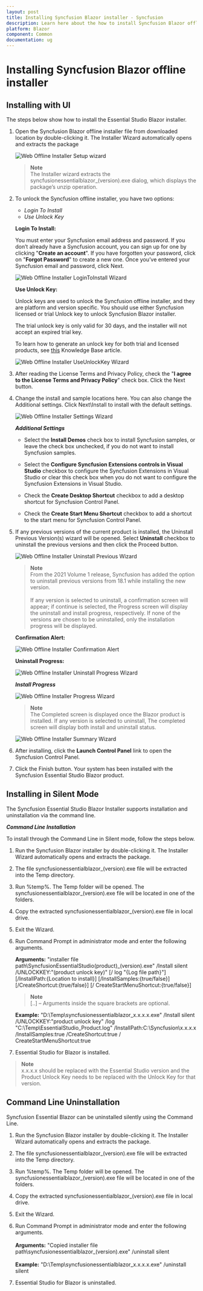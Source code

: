```yaml
---
layout: post
title: Installing Syncfusion Blazor installer - Syncfusion
description: Learn here about the how to install Syncfusion Blazor offline installer after downloading from our syncfusion website.
platform: Blazor
component: Common
documentation: ug
---
```


# Installing Syncfusion Blazor offline installer

## Installing with UI

The steps below show how to install the Essential Studio Blazor installer.

1. Open the Syncfusion Blazor offline installer file from downloaded location by double-clicking it. The Installer Wizard automatically opens and extracts the package

   ![Web Offline Installer Setup wizard](images/webofflineinstaller-1.png)

   > **Note** <br /> The Installer wizard extracts the syncfusionessentialblazor_(version).exe dialog, which displays the package’s unzip operation.

2. To unlock the Syncfusion offline installer, you have two options:

   * *Login To Install*
   * *Use Unlock Key*

   **Login To Install:**

   You must enter your Syncfusion email address and password. If you don’t already have a Syncfusion account, you can sign up for one by clicking "**Create an account**". If you have forgotten your password, click on "**Forgot Password**" to create a new one. Once you’ve entered your Syncfusion email and password, click Next.

   ![Web Offline Installer LoginToInstall Wizard](images/webofflineinstaller-2.png)

   **Use Unlock Key:**

   Unlock keys are used to unlock the Syncfusion offline installer, and they are platform and version specific. You should use either Syncfusion licensed or trial Unlock key to unlock Syncfusion Blazor installer.

   The trial unlock key is only valid for 30 days, and the installer will not accept an expired trial key.

   To learn how to generate an unlock key for both trial and licensed products, see [this](https://www.syncfusion.com/kb/2326) Knowledge Base article.

   ![Web Offline Installer UseUnlockKey Wizard](images/webofflineinstaller-3.png)

3. After reading the License Terms and Privacy Policy, check the "**I agree to the License Terms and Privacy Policy**" check box. Click the Next button.

4. Change the install and sample locations here. You can also change the Additional settings. Click Next\Install to install with the default settings.

   ![Web Offline Installer Settings Wizard](images/webofflineinstaller-4.png)

   ***Additional Settings***

   * Select the **Install Demos** check box to install Syncfusion samples, or leave the check box unchecked, if you do not want to install Syncfusion samples.

   * Select the **Configure Syncfusion Extensions controls in Visual Studio** checkbox to configure the Syncfusion Extensions in Visual Studio or clear this check box when you do not want to configure the Syncfusion Extensions in Visual Studio.

   * Check the **Create Desktop Shortcut** checkbox to add a desktop shortcut for Syncfusion Control Panel.

   * Check the **Create Start Menu Shortcut** checkbox to add a shortcut to the start menu for Syncfusion Control Panel.

5. If any previous versions of the current product is installed, the Uninstall Previous Version(s) wizard will be opened. Select **Uninstall** checkbox to uninstall the previous versions and then click the Proceed button.

   ![Web Offline Installer Uninstall Previous Wizard](images/webofflineinstaller-5.png)

   > **Note** <br /> From the 2021 Volume 1 release, Syncfusion has added the option to uninstall previous versions from 18.1 while installing the new version. <br /> <br /> If any version is selected to uninstall, a confirmation screen will appear; if continue is selected, the Progress screen will display the uninstall and install progress, respectively. If none of the versions are chosen to be uninstalled, only the installation progress will be displayed.

   **Confirmation Alert:**

   ![Web Offline Installer Confirmation Alert](images/webofflineinstaller-6.png)

   **Uninstall Progress:**

   ![Web Offline Installer Uninstall Progress Wizard](images/webofflineinstaller-7.png)

   ***Install Progress***

   ![Web Offline Installer Progress Wizard](images/webofflineinstaller-8.png)

   > **Note** <br /> The Completed screen is displayed once the Blazor product is installed. If any version is selected to uninstall, The completed screen will display both install and uninstall status.

   ![Web Offline Installer Summary Wizard](images/webofflineinstaller-9.png)

6. After installing, click the **Launch Control Panel** link to open the Syncfusion Control Panel.

7. Click the Finish button. Your system has been installed with the Syncfusion Essential Studio Blazor product.

## Installing in Silent Mode

The Syncfusion Essential Studio Blazor Installer supports installation and uninstallation via the command line.

***Command Line Installation***

To install through the Command Line in Silent mode, follow the steps below.

1. Run the Syncfusion Blazor installer by double-clicking it. The Installer Wizard automatically opens and extracts the package.

2. The file syncfusionessentialblazor_(version).exe file will be extracted into the Temp directory.

3. Run %temp%. The Temp folder will be opened. The syncfusionessentialblazor_(version).exe file will be located in one of the folders.

4. Copy the extracted syncfusionessentialblazor_(version).exe file in local drive.

5. Exit the Wizard.

6. Run Command Prompt in administrator mode and enter the following arguments.

   **Arguments:** "installer file path\SyncfusionEssentialStudio(product)_(version).exe" /Install silent /UNLOCKKEY:"(product unlock key)" [/   log "{Log file path}"] [/InstallPath:{Location to install}] [/InstallSamples:{true/false}] [/CreateShortcut:{true/false}] [/   CreateStartMenuShortcut:{true/false}]

   > **Note** <br /> [..] – Arguments inside the square brackets are optional.

   **Example:** "D:\Temp\syncfusionessentialblazor_x.x.x.x.exe" /Install silent /UNLOCKKEY:"product unlock key" /log    "C:\Temp\EssentialStudio_Product.log" /InstallPath:C:\Syncfusion\x.x.x.x /InstallSamples:true /CreateShortcut:true /   CreateStartMenuShortcut:true

7. Essential Studio for Blazor is installed.

> **Note** <br /> x.x.x.x should be replaced with the Essential Studio version and the Product Unlock Key needs to be replaced with the Unlock Key for that version.

## Command Line Uninstallation

Syncfusion Essential Blazor can be uninstalled silently using the Command Line.

1. Run the Syncfusion Blazor installer by double-clicking it. The Installer Wizard automatically opens and extracts the package.

2. The file syncfusionessentialblazor_(version).exe file will be extracted into the Temp directory.

3. Run %temp%. The Temp folder will be opened. The syncfusionessentialblazor_(version).exe file will be located in one of the folders.

4. Copy the extracted syncfusionessentialblazor_(version).exe file in local drive.

5. Exit the Wizard.

6. Run Command Prompt in administrator mode and enter the following arguments.<br /> <br />
**Arguments:** "Copied installer file path\syncfusionessentialblazor_(version).exe" /uninstall silent <br /> <br />
**Example:** "D:\Temp\syncfusionessentialblazor_x.x.x.x.exe" /uninstall silent

7. Essential Studio for Blazor is uninstalled.
